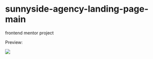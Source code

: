# sunnyside-agency-landing-page-main
frontend mentor project

Preview:

<img src='https://i.ibb.co/nbkFfhs/sunnyside-landing-page.png'/>
